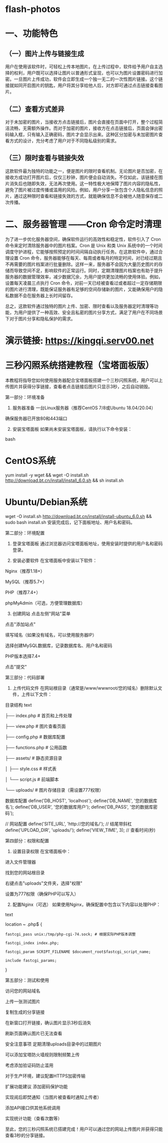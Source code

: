 # flash-photos

# 一、功能特色

## ​（一）图片上传与链接生成​

用户在使用该软件时，可轻松上传本地图片。在上传过程中，软件给予用户自主选择的权利，用户既可以选择让图片以普通形式呈现，也可以为图片设置密码进行加密。一旦图片上传成功，软件会立即生成一个独一无二的一次性图片链接。这个链接就如同开启图片的钥匙，用户将其分享给他人后，对方即可通过点击链接查看图片。​

## （二）查看方式差异
​
对于未加密的图片，当接收方点击链接后，图片会直接在页面中打开，整个过程简洁流畅，无需额外操作。而对于加密的图片，接收方在点击链接后，页面会弹出密码输入框，只有输入正确密码，图片才会显示出来。这种区分加密与未加密图片查看方式的设计，充分考虑了用户对于不同隐私级别的需求。
​
## （三）限时查看与链接失效​

这款软件最为独特的功能之一，便是图片的限时查看机制。无论图片是否加密，在接收方成功打开图片后，仅仅三秒钟，图片便会自动消失。不仅如此，该链接在图片消失后也随即失效，无法再次使用。这一特性极大地保障了图片内容的隐私性，避免了图片被过度传播或滥用的风险。例如，用户分享一张包含个人隐私信息的照片，通过这种限时查看和链接失效的方式，就能确保信息不会被他人随意保存或二次传播。
​
# 二、服务器管理 ——Cron 命令定时清理​

为了进一步优化服务器空间，确保软件运行的高效性和稳定性，软件引入了 Cron 命令来定时清除服务器中的图片档案。Cron 是 Unix 和类 Unix 系统中的一个时间调度守护进程，它能够按照预定的时间间隔自动执行任务。在这款软件中，通过合理设置 Cron 命令，服务器能够在每天、每周或者每月的特定时间，对已经过期且不再需要的图片档案进行批量删除。​
这样一来，服务器不会因为大量历史图片的存储而导致空间不足，影响软件的正常运行。同时，定期清理图片档案也有助于提升服务器的数据管理效率，减少数据冗余，为用户提供更加流畅的使用体验。例如，设置每天凌晨三点执行 Cron 命令，对前一天已经被查看过或者超过一定存储期限的图片进行清理，既能保证服务器有足够的空间存储新的图片，又能确保用户的隐私数据不会在服务器上长时间留存。​

总之，这款软件通过独特的图片上传、加密、限时查看以及服务器定时清理等功能，为用户提供了一种高效、安全且私密的图片分享方式，满足了用户在不同场景下对于图片分享和隐私保护的需求。

# 演示链接:      https://kingqi.serv00.net

# 三秒闪照系统搭建教程（宝塔面板版）

本教程将指导您如何使用服务器配合宝塔面板搭建一个三秒闪照系统，用户可以上传图片并获得分享链接，查看者点击链接后图片只显示3秒，之后自动销毁。

第一部分：环境准备
1. 服务器准备
一台Linux服务器（推荐CentOS 7/8或Ubuntu 18.04/20.04）

确保服务器已开放80和443端口

2. 安装宝塔面板
如果尚未安装宝塔面板，请执行以下命令安装：

bash
# CentOS系统
yum install -y wget && wget -O install.sh http://download.bt.cn/install/install_6.0.sh && sh install.sh

# Ubuntu/Debian系统
wget -O install.sh http://download.bt.cn/install/install-ubuntu_6.0.sh && sudo bash install.sh
安装完成后，记下面板地址、用户名和密码。

第二部分：环境配置
1. 登录宝塔面板
通过浏览器访问宝塔面板地址，使用安装时提供的用户名和密码登录。

2. 安装必要软件
在宝塔面板中安装以下软件：

Nginx（推荐1.18+）

MySQL（推荐5.7+）

PHP（推荐7.4+）

phpMyAdmin（可选，方便管理数据库）

3. 创建网站
点击左侧"网站"菜单

点击"添加站点"

填写域名（如果没有域名，可以使用服务器IP）

选择创建MySQL数据库，记录数据库名、用户名和密码

PHP版本选择7.4+

点击"提交"

第三部分：代码部署
1. 上传代码文件
在网站根目录（通常是/www/wwwroot/您的域名）删除默认文件，上传以下文件：

目录结构
text

├── index.php          # 首页和上传处理

├── view.php           # 图片查看页面

├── config.php         # 数据库配置

├── functions.php      # 公用函数

├── assets/            # 静态资源目录

│   ├── style.css      # 样式表

│   └── script.js      # 前端脚本

└── uploads/           # 图片存储目录（需设置777权限）


数据库配置
define('DB_HOST', 'localhost');
define('DB_NAME', '您的数据库名');
define('DB_USER', '您的数据库用户');
define('DB_PASS', '您的数据库密码');

// 网站配置
define('SITE_URL', 'http://您的域名/'); // 结尾带斜杠
define('UPLOAD_DIR', 'uploads/');
define('VIEW_TIME', 3); // 查看时间(秒)

第四部分：权限和配置
1. 设置目录权限
在宝塔面板中：

进入文件管理器

找到您的网站根目录

右键点击"uploads"文件夹，选择"权限"

设置为777权限（确保PHP可以写入）

2. 配置Nginx（可选）
如果使用Nginx，确保配置中包含以下内容以处理PHP：

text

location ~ \.php$ {

    fastcgi_pass unix:/tmp/php-cgi-74.sock; # 根据实际PHP版本调整
    
    fastcgi_index index.php;
    
    fastcgi_param SCRIPT_FILENAME $document_root$fastcgi_script_name;
    
    include fastcgi_params;
    
}

第五部分：测试和使用


访问您的网站域名

上传一张测试图片

复制生成的分享链接

在新窗口打开链接，确认图片显示3秒后消失

刷新页面确认图片已无法查看

安全注意事项
定期清理uploads目录中的过期图片

可以添加宝塔防火墙规则限制频繁上传

考虑添加验证码防止滥用

对于生产环境，建议配置HTTPS加密传输

扩展功能建议
添加密码保护功能

实现阅后即焚通知（当图片被查看时通知上传者）

添加API接口供其他系统调用

实现统计功能（查看次数等）

至此，您的三秒闪照系统已搭建完成！用户可以通过您的网站上传图片并获得只能查看3秒的分享链接。


           

